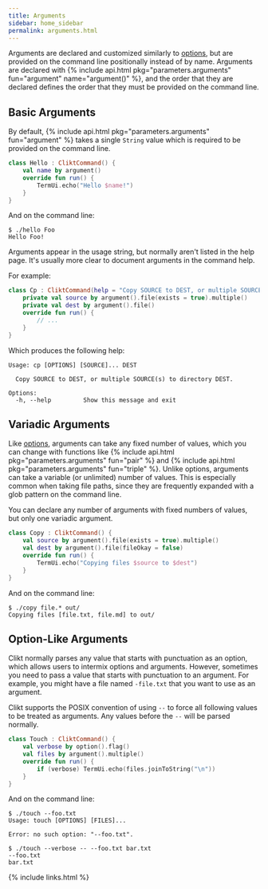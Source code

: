 ```yaml
---
title: Arguments
sidebar: home_sidebar
permalink: arguments.html
---
```


Arguments are declared and customized similarly to
[options](options.html), but are provided on the command line
positionally instead of by name. Arguments are declared with {% include
api.html pkg="parameters.arguments" fun="argument" name="argument()"
%}, and the order that they are declared defines the order that they
must be provided on the command line.

## Basic Arguments

By default, {% include api.html pkg="parameters.arguments"
fun="argument" %} takes a single `String` value which is required to be
provided on the command line.

```kotlin
class Hello : CliktCommand() {
    val name by argument()
    override fun run() {
        TermUi.echo("Hello $name!")
    }
}
```

And on the command line:

```
$ ./hello Foo
Hello Foo!
```

Arguments appear in the usage string, but normally aren't listed in the
help page. It's usually more clear to document arguments in the command
help.

For example:

```kotlin
class Cp : CliktCommand(help = "Copy SOURCE to DEST, or multiple SOURCE(s) to directory DEST.") {
    private val source by argument().file(exists = true).multiple()
    private val dest by argument().file()
    override fun run() {
        // ...
    }
}
```

Which produces the following help:

```
Usage: cp [OPTIONS] [SOURCE]... DEST

  Copy SOURCE to DEST, or multiple SOURCE(s) to directory DEST.

Options:
  -h, --help         Show this message and exit
```

## Variadic Arguments

Like [options](options.html), arguments can take any fixed number of
values, which you can change with functions like {% include api.html
pkg="parameters.arguments" fun="pair" %} and {% include api.html
pkg="parameters.arguments" fun="triple" %}. Unlike options, arguments
can take a variable (or unlimited) number of values. This is especially
common when taking file paths, since they are frequently expanded with a
glob pattern on the command line.

You can declare any number of arguments with fixed numbers of values,
but only one variadic argument.

```kotlin
class Copy : CliktCommand() {
    val source by argument().file(exists = true).multiple()
    val dest by argument().file(fileOkay = false)
    override fun run() {
        TermUi.echo("Copying files $source to $dest")
    }
}
```

And on the command line:

```
$ ./copy file.* out/
Copying files [file.txt, file.md] to out/
```

## Option-Like Arguments

Clikt normally parses any value that starts with punctuation as an
option, which allows users to intermix options and arguments. However,
sometimes you need to pass a value that starts with punctuation to an
argument. For example, you might have a file named `-file.txt` that you
want to use as an argument.

Clikt supports the POSIX convention of using `--` to force all following
values to be treated as arguments. Any values before the `--` will be
parsed normally.

```kotlin
class Touch : CliktCommand() {
    val verbose by option().flag()
    val files by argument().multiple()
    override fun run() {
        if (verbose) TermUi.echo(files.joinToString("\n"))
    }
}
```

And on the command line:

```
$ ./touch --foo.txt
Usage: touch [OPTIONS] [FILES]...

Error: no such option: "--foo.txt".
```

```
$ ./touch --verbose -- --foo.txt bar.txt
--foo.txt
bar.txt
```


{% include links.html %}
